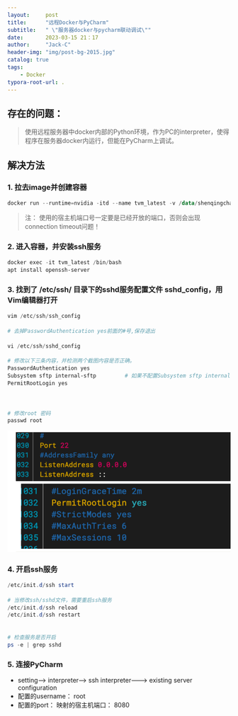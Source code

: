 ```yaml
---
layout:     post
title:      "远程Docker与PyCharm"
subtitle:   " \"服务器docker与pycharm联动调试\""
date:       2023-03-15 21：17
author:     "Jack-C"
header-img: "img/post-bg-2015.jpg"
catalog: true
tags:
    - Docker
typora-root-url: .
---
```




## 存在的问题：

> 使用远程服务器中docker内部的Python环境，作为PC的interpreter，使得程序在服务器docker内运行，但能在PyCharm上调试。



## 解决方法

### 1. 拉去image并创建容器

```powershell
docker run --runtime=nvidia -itd --name tvm_latest -v /data/shenqingchao/share_host:/share_container -p 8080:22 tvm:latest /bin/bash
```

> 注： 使用的宿主机端口号一定要是已经开放的端口，否则会出现connection timeout问题！

### 2.  进入容器，并安装ssh服务

```powershell
docker exec -it tvm_latest /bin/bash
apt install openssh-server 

```



### 3. 找到了  /etc/ssh/  目录下的sshd服务配置文件 sshd_config，用Vim编辑器打开

```powershell
vim /etc/ssh/ssh_config

# 去掉PasswordAuthentication yes前面的#号,保存退出

vi /etc/ssh/sshd_config

# 修改以下三条内容，并检测两个截图内容是否正确。
PasswordAuthentication yes
Subsystem sftp internal-sftp         # 如果不配置Subsystem sftp internal-sftp。就会导致ssh可以连接上，而sftp连接不上
PermitRootLogin yes



# 修改root 密码
passwd root
```



![image-20230315211624087](/../img/2023-03-15-Docker-pycharm/image-20230315211624087.png)

### 4. 开启ssh服务

```powershell
/etc/init.d/ssh start

# 当修改ssh/sshd文件，需要重启ssh服务
/etc/init.d/ssh reload
/etc/init.d/ssh restart


# 检查服务是否开启
ps -e | grep sshd
```



### 5. 连接PyCharm

- setting--> interpreter--> ssh interpreter---> existing server configuration 
- 配置的username： root
- 配置的port： 映射的宿主机端口： 8080

